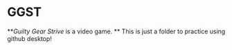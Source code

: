 # GGST
***Guilty Gear Strive* is a video game. **
This is just a folder to practice using github desktop!
